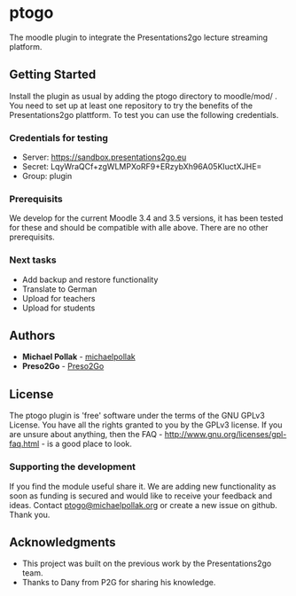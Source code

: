 # ptogo

The moodle plugin to integrate the Presentations2go lecture streaming platform.

## Getting Started

Install the plugin as usual by adding the ptogo directory to moodle/mod/ .
You need to set up at least one repository to try the benefits of the Presentations2go plattform. To test you can use the following credentials.

### Credentials for testing

* Server: https://sandbox.presentations2go.eu
* Secret: LqyWraQCf+zgWLMPXoRF9+ERzybXh96A05KIuctXJHE=
* Group: plugin

### Prerequisits

We develop for the current Moodle 3.4 and 3.5 versions, it has been tested for these and should be compatible with alle above. There are no other prerequisits.

### Next tasks

* Add backup and restore functionality
* Translate to German
* Upload for teachers
* Upload for students

## Authors

* **Michael Pollak** - [michaelpollak](https://github.com/michaelpollak)
* **Preso2Go** - [Preso2Go](https://github.com/Preso2Go)

## License

The ptogo plugin is 'free' software under the terms of the GNU GPLv3 License.
You have all the rights granted to you by the GPLv3 license.  If you are unsure about anything, then the
FAQ - http://www.gnu.org/licenses/gpl-faq.html - is a good place to look.

### Supporting the development

If you find the module useful share it. We are adding new functionality as soon as funding is secured and would like to receive your feedback and ideas.
Contact ptogo@michaelpollak.org or create a new issue on github. Thank you.

## Acknowledgments

* This project was built on the previous work by the Presentations2go team.
* Thanks to Dany from P2G for sharing his knowledge.
